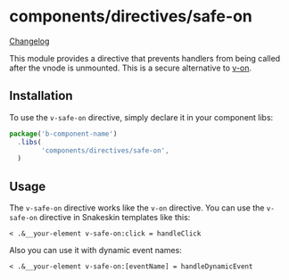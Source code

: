 # components/directives/safe-on

[Changelog](./CHANGELOG.md)

This module provides a directive that prevents handlers from being called after the vnode is unmounted.
This is a secure alternative to [v-on](https://vuejs.org/api/built-in-directives.html#v-on).

## Installation

To use the `v-safe-on` directive, simply declare it in your component libs:

```js
package('b-component-name')
  .libs(
		'components/directives/safe-on',
  )
```

## Usage

The `v-safe-on` directive works like the `v-on` directive.
You can use the `v-safe-on` directive in Snakeskin templates like this:

```
< .&__your-element v-safe-on:click = handleClick
```

Also you can use it with dynamic event names:

```
< .&__your-element v-safe-on:[eventName] = handleDynamicEvent
```

